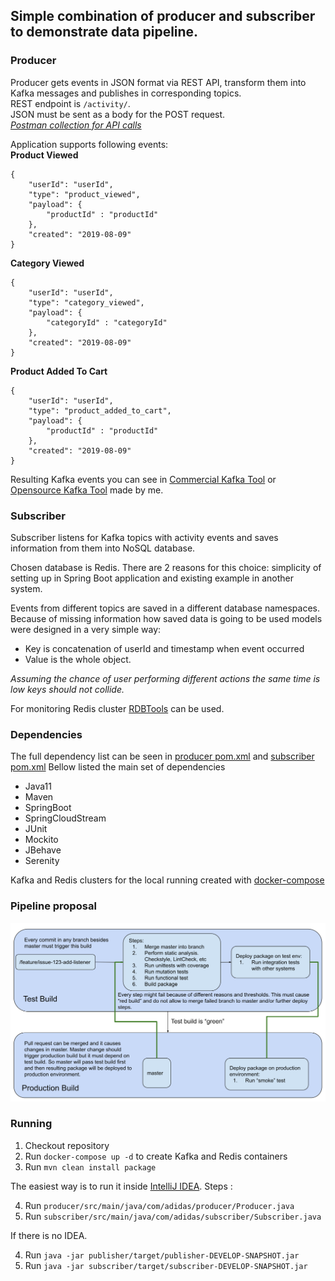 
## Simple combination of producer and subscriber to demonstrate data pipeline.  
  
### Producer  
Producer gets events in JSON format via REST API, transform them into Kafka messages and publishes in corresponding topics.  
REST endpoint is `/activity/`.   
JSON must be sent as a body for the POST request.  
*[Postman collection for API calls](https://github.com/santik/adidas-producer-consumer/blob/master/adidas_activity.postman_collection.json)*
  
Application supports following events:  
**Product Viewed**  
```
{
	"userId": "userId",
	"type": "product_viewed",
	"payload": { 
		"productId" : "productId"
	},
	"created": "2019-08-09"
}  
``` 
**Category Viewed**  
```
{
	"userId": "userId",
	"type": "category_viewed",
	"payload": { 
		"categoryId" : "categoryId"
	},
	"created": "2019-08-09"
}  
``` 
**Product Added To Cart**  
```
{
	"userId": "userId",
	"type": "product_added_to_cart",
	"payload": { 
		"productId" : "productId"
	},
	"created": "2019-08-09"
}  
``` 
Resulting Kafka events you can see in [Commercial Kafka Tool](http://www.kafkatool.com/) or [Opensource Kafka Tool](https://github.com/santik/kafkatool) made by me.

### Subscriber   
Subscriber listens for Kafka topics with activity events and saves information from them into NoSQL database. 

Chosen database is Redis.
There are 2 reasons for this choice: simplicity of setting up in Spring Boot application and existing example in another system.
  
Events from different topics are saved in a different database namespaces.  
Because of missing information how saved data is going to be used models were designed in a very simple way:

 - Key is concatenation of userId and timestamp when event occurred
 -  Value is the whole object. 
 
 *Assuming the chance of user performing different actions the same time is low keys should not collide.*  

For monitoring Redis cluster [RDBTools](https://rdbtools.com)  can be used. 

### Dependencies
The full dependency list can be seen in [producer pom.xml](https://github.com/santik/adidas-producer-consumer/blob/master/producer/pom.xml)  and [subscriber pom.xml](https://github.com/santik/adidas-producer-consumer/blob/master/subscriber/pom.xml)
Bellow listed the main set of dependencies

 - Java11
 - Maven
 - SpringBoot
 - SpringCloudStream
 - JUnit
 - Mockito
 - JBehave
 - Serenity
 
 Kafka and Redis clusters for the local running created with [docker-compose](https://github.com/santik/adidas-producer-consumer/blob/master/docker-compose.yml) 

### Pipeline proposal

![](https://github.com/santik/adidas-producer-consumer/blob/master/pipeline.svg)

### Running

 1. Checkout repository
 2. Run `docker-compose up -d` to create Kafka and Redis containers
 3. Run `mvn clean install package`

The easiest way is to run it inside [IntelliJ IDEA](https://www.jetbrains.com/idea/). 
Steps :

 4. Run `producer/src/main/java/com/adidas/producer/Producer.java`
 5. Run `subscriber/src/main/java/com/adidas/subscriber/Subscriber.java`

If there is no IDEA. 

 4. Run `java -jar publisher/target/publisher-DEVELOP-SNAPSHOT.jar` 
 5. Run `java -jar subscriber/target/subscriber-DEVELOP-SNAPSHOT.jar
`